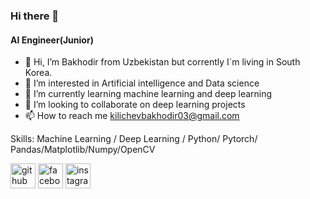 ### Hi there 👋
#### AI Engineer(Junior)
- 👋 Hi, I’m Bakhodir from Uzbekistan but corrently I`m living in South Korea.
- 👀 I’m interested in Artificial intelligence and Data science
- 🌱 I’m currently learning machine learning and deep learning
- 💞️ I’m looking to collaborate on deep learning projects
- 📫 How to reach me kilichevbakhodir03@gmail.com

Skills: Machine Learning / Deep Learning / Python/ Pytorch/ Pandas/Matplotlib/Numpy/OpenCV



[<img src='https://cdn.jsdelivr.net/npm/simple-icons@3.0.1/icons/github.svg' alt='github' height='40'>](https://github.com/BAXA88bek)  [<img src='https://cdn.jsdelivr.net/npm/simple-icons@3.0.1/icons/facebook.svg' alt='facebook' height='40'>](https://www.facebook.com/Bahodir_Bek)  [<img src='https://cdn.jsdelivr.net/npm/simple-icons@3.0.1/icons/instagram.svg' alt='instagram' height='40'>](https://www.instagram.com/bahodir.kilichev/)  
